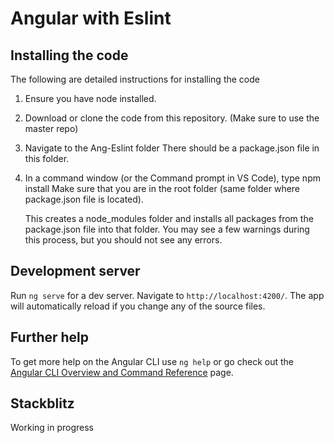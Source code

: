 # Angular with Eslint

## Installing the code

The following are detailed instructions for installing the code
1. Ensure you have node installed.
2. Download or clone the code from this repository. (Make sure to use the master repo)
3. Navigate to the Ang-Eslint folder
    There should be a package.json file in this folder.
4. In a command window (or the Command prompt in VS Code), type npm install
    Make sure that you are in the root folder (same folder where package.json file is located).
    
    This creates a node_modules folder and installs all packages from the package.json file into that folder. 
    You may see a few warnings during this process, but you should not see any errors.

## Development server

Run `ng serve` for a dev server. Navigate to `http://localhost:4200/`. The app will automatically reload if you change any of the source files.

## Further help

To get more help on the Angular CLI use `ng help` or go check out the [Angular CLI Overview and Command Reference](https://angular.io/cli) page.

## Stackblitz

Working in progress

